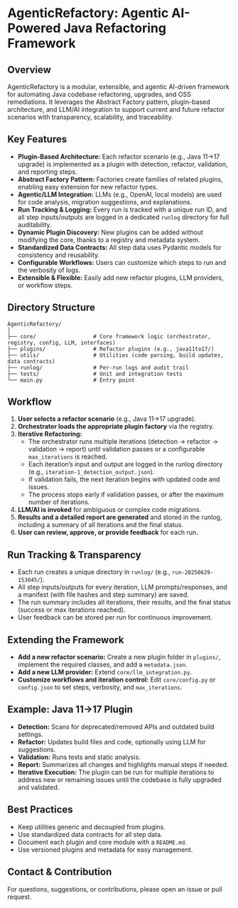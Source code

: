 # AgenticRefactory: Agentic AI-Powered Java Refactoring Framework

## Overview
AgenticRefactory is a modular, extensible, and agentic AI-driven framework for automating Java codebase refactoring, upgrades, and OSS remediations. It leverages the Abstract Factory pattern, plugin-based architecture, and LLM/AI integration to support current and future refactor scenarios with transparency, scalability, and traceability.

## Key Features
- **Plugin-Based Architecture:** Each refactor scenario (e.g., Java 11→17 upgrade) is implemented as a plugin with detection, refactor, validation, and reporting steps.
- **Abstract Factory Pattern:** Factories create families of related plugins, enabling easy extension for new refactor types.
- **Agentic/LLM Integration:** LLMs (e.g., OpenAI, local models) are used for code analysis, migration suggestions, and explanations.
- **Run Tracking & Logging:** Every run is tracked with a unique run ID, and all step inputs/outputs are logged in a dedicated `runlog` directory for full auditability.
- **Dynamic Plugin Discovery:** New plugins can be added without modifying the core, thanks to a registry and metadata system.
- **Standardized Data Contracts:** All step data uses Pydantic models for consistency and reusability.
- **Configurable Workflows:** Users can customize which steps to run and the verbosity of logs.
- **Extensible & Flexible:** Easily add new refactor plugins, LLM providers, or workflow steps.

## Directory Structure
```
AgenticRefactory/
│
├── core/                  # Core framework logic (orchestrator, registry, config, LLM, interfaces)
├── plugins/               # Refactor plugins (e.g., java11to17/)
├── utils/                 # Utilities (code parsing, build updates, data contracts)
├── runlog/                # Per-run logs and audit trail
├── tests/                 # Unit and integration tests
└── main.py                # Entry point
```

## Workflow
1. **User selects a refactor scenario** (e.g., Java 11→17 upgrade).
2. **Orchestrator loads the appropriate plugin factory** via the registry.
3. **Iterative Refactoring:**
    - The orchestrator runs multiple iterations (detection → refactor → validation → report) until validation passes or a configurable `max_iterations` is reached.
    - Each iteration’s input and output are logged in the runlog directory (e.g., `iteration-1_detection_output.json`).
    - If validation fails, the next iteration begins with updated code and issues.
    - The process stops early if validation passes, or after the maximum number of iterations.
4. **LLM/AI is invoked** for ambiguous or complex code migrations.
5. **Results and a detailed report are generated** and stored in the runlog, including a summary of all iterations and the final status.
6. **User can review, approve, or provide feedback** for each run.

## Run Tracking & Transparency
- Each run creates a unique directory in `runlog/` (e.g., `run-20250629-153045/`).
- All step inputs/outputs for every iteration, LLM prompts/responses, and a manifest (with file hashes and step summary) are saved.
- The run summary includes all iterations, their results, and the final status (success or max iterations reached).
- User feedback can be stored per run for continuous improvement.

## Extending the Framework
- **Add a new refactor scenario:** Create a new plugin folder in `plugins/`, implement the required classes, and add a `metadata.json`.
- **Add a new LLM provider:** Extend `core/llm_integration.py`.
- **Customize workflows and iteration control:** Edit `core/config.py` or `config.json` to set steps, verbosity, and `max_iterations`.

## Example: Java 11→17 Plugin
- **Detection:** Scans for deprecated/removed APIs and outdated build settings.
- **Refactor:** Updates build files and code, optionally using LLM for suggestions.
- **Validation:** Runs tests and static analysis.
- **Report:** Summarizes all changes and highlights manual steps if needed.
- **Iterative Execution:** The plugin can be run for multiple iterations to address new or remaining issues until the codebase is fully upgraded and validated.

## Best Practices
- Keep utilities generic and decoupled from plugins.
- Use standardized data contracts for all step data.
- Document each plugin and core module with a `README.md`.
- Use versioned plugins and metadata for easy management.

## Contact & Contribution
For questions, suggestions, or contributions, please open an issue or pull request.

